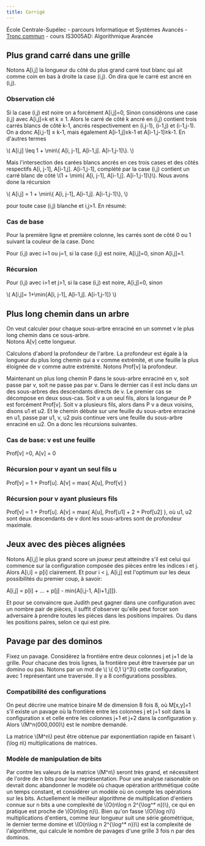 ```yaml
---
title: Corrigé
---
```


École Centrale-Supélec - parcours Informatique et Systèmes Avancés - [Tronc commun](http://www.isia.ecp.fr/welcome_to_www_ecp_fr_cms_site_isia/isia___formation/cours_tronc_commun) - cours IS3005AD: Algorithmique Avancée

## Plus grand carré dans une grille

Notons A[i,j] la longueur du côté du plus grand carré tout blanc qui ait comme coin en bas à droite la case (i,j). On dira que le carré est ancré en (i,j).

### Observation clé

Si la case (i,j) est noire on a forcément A[i,j]=0, Sinon
considérons une case (i,j) avec A[i,j]=k et k ≥ 1. Alors le carré de côté k ancré en (i,j) contient trois carrés blancs de côté k-1, ancrés respectivement en (i,j-1), (i-1,j) et (i-1,j-1).  On a donc A[i,j-1] ≥ k-1, mais également A[i-1,j]≥k-1 et A[i-1,j-1]≥k-1. En d'autres termes

\\( A[i,j] \leq 1 + \min\\{ A[i, j-1], A[i-1,j]. A[i-1,j-1]\\}. \\)

Mais l'intersection des carées blancs ancrés en ces trois cases et des côtés respectifs A[i, j-1], A[i-1,j]. A[i-1,j-1], complété par la case (i,j) contient un carré blanc de côté \\(1 +  \min\\{ A[i, j-1], A[i-1,j]. A[i-1,j-1]\\}\\).  Nous avons done la récursion

\\( A[i,j] = 1 + \min\\{ A[i, j-1], A[i-1,j]. A[i-1,j-1]\\}, \\)

pour toute case (i,j) blanche et i,j>1.  En résumé:

### Cas de base

Pour la première ligne et première colonne, les carrés sont de côté 0 ou 1 suivant la couleur de la case. Donc

Pour (i,j) avec i=1 ou j=1, si la case (i,j) est noire, A[i,j]=0, sinon A[i,j]=1.

### Récursion

Pour (i,j) avec i>1 et j>1, si la case (i,j) est noire, A[i,j]=0, sinon

\\( A[i,j]=
1+\min\{A[i, j-1], A[i-1,j]. A[i-1,j-1]\} 
\\)

## Plus long chemin dans un arbre

On veut calculer pour chaque sous-arbre enraciné en un sommet v le plus long chemin dans ce sous-arbre.  
Notons A[v] cette longueur.

Calculons d'abord la profondeur de l'arbre. La profondeur est égale à la longueur du plus long chemin qui a v comme extrémité, et une feuille la plus éloignée de v comme autre extrémité.  Notons Prof[v] la profondeur.

Maintenant un plus long chemin P dans le sous-arbre enraciné en v, soit passe par v, soit ne passe pas par v.  Dans le dernier cas il est inclu dans un des sous-arbres des descendants directs de v.  Le premier cas se décompose en deux sous-cas.
Soit v a un seul fils, alors la longueur de P est forcément Prof[v].
Soit v a plusieurs fils, alors dans P v a deux voisins, disons u1 et u2. Et le chemin débute sur une feuille du sous-arbre enraciné en u1, passe par u1, v, u2 puis continue vers une feuille du sous-arbre enraciné en u2.
On a donc les récursions suivantes. 

### Cas de base: v est une feuille

Prof[v] =0, A[v] = 0

### Récursion pour v ayant un seul fils u

Prof[v] = 1  + Prof[u].
A[v] = max{ A[u], Prof[v] }

### Récursion pour v ayant plusieurs fils

Prof[v] = 1  + Prof[u].
A[v] = max{ A[u], Prof[u1] + 2 + Prof[u2] },
où u1, u2 sont deux descendants de v dont les sous-arbres sont de profondeur maximale.

## Jeux avec des pièces alignées

Notons A[i,j] le plus grand score un joueur peut atteindre s'il est celui qui commence sur la configuration composée des pièces entre les indices i et j. Alors
A[i,i] = p[i] clairement. Et pour i < j, A[i,j] est l'optimum sur les deux possibilités du premier coup, à savoir:

A[i,j] = p[i] + ... + p[j] - min{A[i,j-1, A[i+1,j]]}.

Et pour se convaincre que Judith peut gagner dans une configuration avec un nombre pair de pièces, il suffit d'observer qu'elle peut forcer son adversaire à prendre toutes les pièces dans les positions impaires. Ou dans les positions paires, selon ce qui est pire.

## Pavage par des dominos

Fixez un pavage. Considérez la frontière entre deux colonnes j et j+1 de la grille.  Pour chacune des trois lignes, la frontière peut être traversée par un domino ou pas. Notons par un mot de \\( \\{ 0,1 \\}^3\\) cette configuration, avec 1 représentant une traversée.  Il y a 8 configurations possibles.  

### Compatibilité des configurations

On peut décrire une matrice binaire M de dimension 8 fois 8, où M[x,y]=1 s'il existe un pavage où la frontière entre les colonnes j et j+1 soit dans la configuration x et celle entre les colonnes j+1 et j+2 dans la configuration y.
Alors \\(M^n(000,000)\\) est le nombre demandé.  

La matrice \\(M^n\\) peut être obtenue par exponentiation rapide en faisant \\(\log n\\) multiplications de matrices.

### Modèle de manipulation de bits

Par contre les valeurs de la matrice \\(M^n\\) seront très grand, et nécessitent de l'ordre de n bits pour leur représentation.  Pour une analyse raisonable on devrait donc abandonner le modèle où chaque opération arithmétique coûte un temps constant, et considérer un modèle où on compte les opérations sur les bits.  Actuellement le meilleur algorithme de multiplication d'entiers connue sur n bits a une complexité de \\(O(n\log n 2^{\log^* n})\\), ce qui en pratique est proche de \\(O(n\log n)\\). Bien qu'on fasse \\(O(\log n)\\) multiplications d'entiers, comme leur longueur suit une série géométrique, le dernier terme domine et  \\(O(n\log n 2^{\log^* n})\\) est la complexité de l'algorithme, qui calcule le nombre de pavages d'une grille 3 fois n par des dominos.
